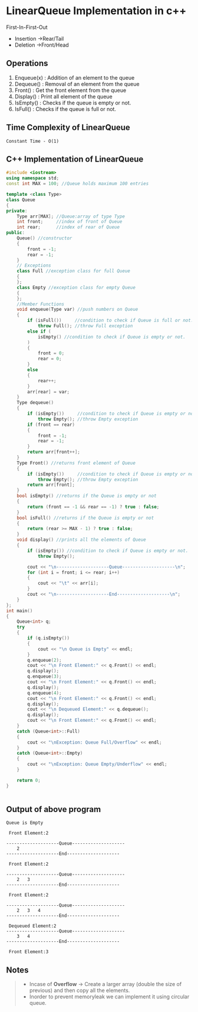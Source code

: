 # LinearQueue Implementation in c++

First-In-First-Out

- Insertion ->Rear/Tail
- Deletion ->Front/Head

## Operations

1. Enqueue(x) : Addition of an element to the queue
2. Dequeue() : Removal of an element from the queue
3. Front() : Get the front element from the queue
4. Display() : Print all element of the queue
5. IsEmpty() : Checks if the queue is empty or not.
6. IsFull() : Checks if the queue is full or not.

## Time Complexity of LinearQueue

> <p>

    Constant Time - O(1)

</p>

## C++ Implementation of LinearQueue

```c++
#include <iostream>
using namespace std;
const int MAX = 100; //Queue holds maximum 100 entries

template <class Type>
class Queue
{
private:
    Type arr[MAX]; //Queue:array of type Type
    int front;     //index of front of Queue
    int rear;      //index of rear of Queue
public:
    Queue() //constructor
    {
        front = -1;
        rear = -1;
    }
    // Exceptions
    class Full //exception class for full Queue
    {
    };
    class Empty //exception class for empty Queue
    {
    };
    //Member Functions
    void enqueue(Type var) //push numbers on Queue
    {
        if (isFull())     //condition to check if Queue is full or not.
            throw Full(); //throw Full exception
        else if (
            isEmpty() //condition to check if Queue is empty or not.
        )
        {
            front = 0;
            rear = 0;
        }
        else
        {
            rear++;
        }
        arr[rear] = var;
    }
    Type dequeue()
    {
        if (isEmpty())     //condition to check if Queue is empty or not.
            throw Empty(); //throw Empty exception
        if (front == rear)
        {
            front = -1;
            rear = -1;
        }
        return arr[front++];
    }
    Type Front() //returns front element of Queue
    {
        if (isEmpty())     //condition to check if Queue is empty or not.
            throw Empty(); //throw Empty exception
        return arr[front];
    }
    bool isEmpty() //returns if the Queue is empty or not
    {
        return (front == -1 && rear == -1) ? true : false;
    }
    bool isFull() //returns if the Queue is empty or not
    {
        return (rear >= MAX - 1) ? true : false;
    }
    void display() //prints all the elements of Queue
    {
        if (isEmpty()) //condition to check if Queue is empty or not.
            throw Empty();

        cout << "\n--------------------Queue--------------------\n";
        for (int i = front; i <= rear; i++)
        {
            cout << "\t" << arr[i];
        }
        cout << "\n--------------------End--------------------\n";
    }
};
int main()
{
    Queue<int> q;
    try
    {
        if (q.isEmpty())
        {
            cout << "\n Queue is Empty" << endl;
        }
        q.enqueue(2);
        cout << "\n Front Element:" << q.Front() << endl;
        q.display();
        q.enqueue(3);
        cout << "\n Front Element:" << q.Front() << endl;
        q.display();
        q.enqueue(4);
        cout << "\n Front Element:" << q.Front() << endl;
        q.display();
        cout << "\n Dequeued Element:" << q.dequeue();
        q.display();
        cout << "\n Front Element:" << q.Front() << endl;
    }
    catch (Queue<int>::Full)
    {
        cout << "\nException: Queue Full/Overflow" << endl;
    }
    catch (Queue<int>::Empty)
    {
        cout << "\nException: Queue Empty/Underflow" << endl;
    }

    return 0;
}



```

## Output of above program

```
Queue is Empty

 Front Element:2

--------------------Queue--------------------
	2
--------------------End--------------------

 Front Element:2

--------------------Queue--------------------
	2	3
--------------------End--------------------

 Front Element:2

--------------------Queue--------------------
	2	3	4
--------------------End--------------------

 Dequeued Element:2
--------------------Queue--------------------
	3	4
--------------------End--------------------

 Front Element:3
```

## Notes

> <p>

> - Incase of **Overflow** -> Create a larger array (double the size of previous) and then copy all the elements.
> - Inorder to prevent memoryleak we can implement it using circular queue.

</p>
